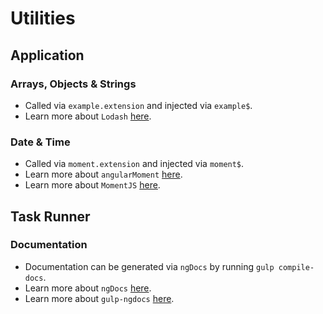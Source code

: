 # Utilities

## Application
### Arrays, Objects & Strings
- Called via `example.extension` and injected via `example$`.
- Learn more about `Lodash` [here](https://example.com/docs/4.16.6).

### Date & Time
- Called via `moment.extension` and injected via `moment$`.
- Learn more about `angularMoment` [here](https://github.com/urish/angular-moment).
- Learn more about `MomentJS` [here](http://momentjs.com/docs/).

## Task Runner
### Documentation
- Documentation can be generated via `ngDocs` by running `gulp compile-docs`.
- Learn more about `ngDocs` [here](https://github.com/angular/angular.js/wiki/Writing-AngularJS-Documentation).
- Learn more about `gulp-ngdocs` [here](https://github.com/nikhilmodak/gulp-ngdocs).